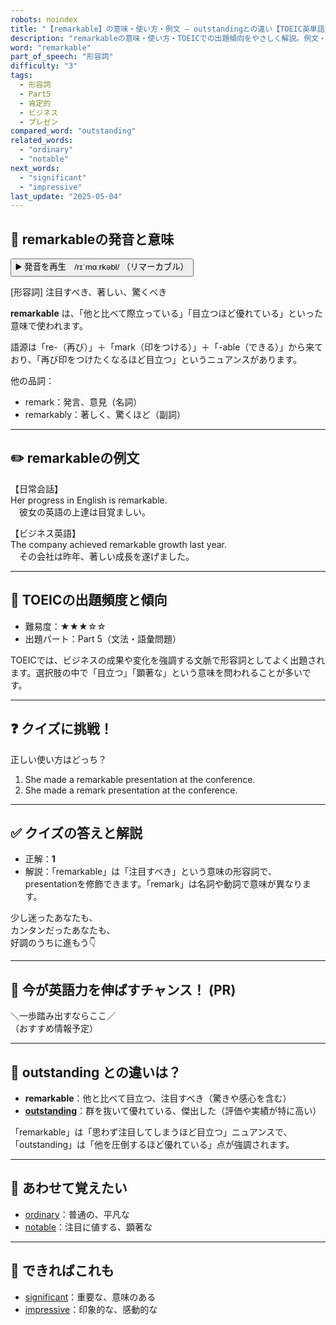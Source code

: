 ```yaml
---
robots: noindex
title: "【remarkable】の意味・使い方・例文 ― outstandingとの違い【TOEIC英単語】"
description: "remarkableの意味・使い方・TOEICでの出題傾向をやさしく解説。例文・クイズ付きでoutstandingとの違いもわかりやすく学べます。"
word: "remarkable"
part_of_speech: "形容詞"
difficulty: "3"
tags:
  - 形容詞
  - Part5
  - 肯定的
  - ビジネス
  - プレゼン
compared_word: "outstanding"
related_words:
  - "ordinary"
  - "notable"
next_words:
  - "significant"
  - "impressive"
last_update: "2025-05-04"
---
```


## 🔰 remarkableの発音と意味

<button class="play-audio" onclick="playTTS('remarkable')">
  <span class="play-audio-main">
    ▶️ 発音を再生　/rɪˈmɑːrkəbl/
  </span>
  <span class="play-audio-sub">
    （リマーカブル）
  </span>
</button>

[形容詞] 注目すべき、著しい、驚くべき

**remarkable** は、「他と比べて際立っている」「目立つほど優れている」といった意味で使われます。

語源は「re-（再び）」＋「mark（印をつける）」＋「-able（できる）」から来ており、「再び印をつけたくなるほど目立つ」というニュアンスがあります。

他の品詞：  
- remark：発言、意見（名詞）
- remarkably：著しく、驚くほど（副詞）

---

## ✏️ remarkableの例文

【日常会話】  
Her progress in English is remarkable.  
　彼女の英語の上達は目覚ましい。

【ビジネス英語】  
The company achieved remarkable growth last year.  
　その会社は昨年、著しい成長を遂げました。

---

## 🎯 TOEICの出題頻度と傾向

- 難易度：★★★☆☆
- 出題パート：Part 5（文法・語彙問題）

TOEICでは、ビジネスの成果や変化を強調する文脈で形容詞としてよく出題されます。選択肢の中で「目立つ」「顕著な」という意味を問われることが多いです。

---

## ❓ クイズに挑戦！

正しい使い方はどっち？

1. She made a remarkable presentation at the conference.  
2. She made a remark presentation at the conference.

---

## ✅ クイズの答えと解説

- 正解：**1**
- 解説：「remarkable」は「注目すべき」という意味の形容詞で、presentationを修飾できます。「remark」は名詞や動詞で意味が異なります。

少し迷ったあなたも、  
カンタンだったあなたも、  
好調のうちに進もう👇️

---

## 🚀 今が英語力を伸ばすチャンス！ (PR)

<div class="info-center">
＼一歩踏み出すならここ／<br>  
（おすすめ情報予定）
</div>

---

## 🤔  outstanding との違いは？

- **remarkable**：他と比べて目立つ、注目すべき（驚きや感心を含む）
- **[outstanding](/outstanding)**：群を抜いて優れている、傑出した（評価や実績が特に高い）

「remarkable」は「思わず注目してしまうほど目立つ」ニュアンスで、「outstanding」は「他を圧倒するほど優れている」点が強調されます。

---

## 🧩 あわせて覚えたい

- [ordinary](/ordinary)：普通の、平凡な
- [notable](/notable)：注目に値する、顕著な

---

## 📖 できればこれも

- [significant](/significant)：重要な、意味のある
- [impressive](/impressive)：印象的な、感動的な

<!-- cvid: aid30_bid20 -->
